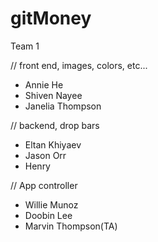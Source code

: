 # gitMoney
Team 1

// front end, images, colors, etc...
*  Annie He
*  Shiven Nayee
*  Janelia Thompson

// backend, drop bars
* Eltan Khiyaev
* Jason Orr
* Henry

// App controller
* Willie Munoz
* Doobin Lee
* Marvin Thompson(TA)

